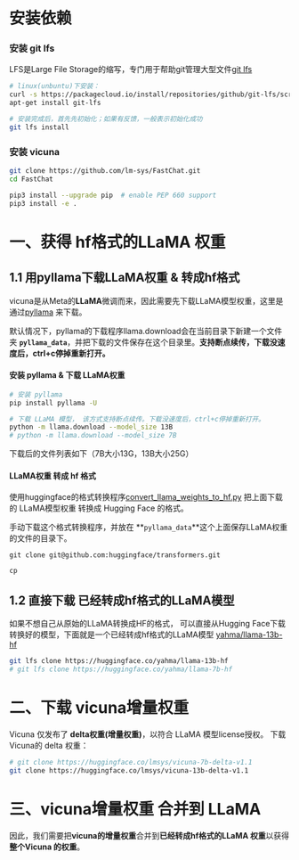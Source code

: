 # 安装依赖
### 安装 git lfs
LFS是Large File Storage的缩写，专门用于帮助git管理大型文件[git lfs](https://github.com/git-lfs/git-lfs)
```bash
# linux(unbuntu)下安装：
curl -s https://packagecloud.io/install/repositories/github/git-lfs/script.deb.sh | sudo bash
apt-get install git-lfs

# 安装完成后，首先先初始化；如果有反馈，一般表示初始化成功
git lfs install
```



### 安装 vicuna
```bash
git clone https://github.com/lm-sys/FastChat.git
cd FastChat

pip3 install --upgrade pip  # enable PEP 660 support
pip3 install -e .
```

# 一、获得 hf格式的LLaMA 权重

## 1.1 用pyllama下载LLaMA权重 & 转成hf格式
vicuna是从Meta的**LLaMA**微调而来，因此需要先下载LLaMA模型权重，这里是通过[pyllama](https://github.com/juncongmoo/pyllama) 来下载。 

默认情况下，pyllama的下载程序llama.download会在当前目录下新建一个文件夹 **`pyllama_data`**，并把下载的文件保存在这个目录里。**支持断点续传，下载没速度后，ctrl+c停掉重新打开。**

#### 安装 pyllama & 下载 LLaMA权重
```bash
# 安装 pyllama
pip install pyllama -U

# 下载 LLaMA 模型， 该方式支持断点续传。下载没速度后，ctrl+c停掉重新打开。
python -m llama.download --model_size 13B
# python -m llama.download --model_size 7B   
```

下载后的文件列表如下（7B大小13G，13B大小25G）

#### LLaMA权重 转成 hf 格式

使用huggingface的格式转换程序[convert_llama_weights_to_hf.py](https://github.com/huggingface/transformers/blob/main/src/transformers/models/llama/convert_llama_weights_to_hf.py) 把上面下载的 LLaMA模型权重 转换成 Hugging Face 的格式。

手动下载这个格式转换程序，并放在 **`pyllama_data`**这个上面保存LLaMA权重的文件的目录下。
```
git clone git@github.com:huggingface/transformers.git

cp 
```

## 1.2 直接下载 已经转成hf格式的LLaMA模型
如果不想自己从原始的LLaMA转换成HF的格式， 可以直接从Hugging Face下载转换好的模型，下面就是一个已经转成hf格式的LLaMA模型 [yahma/llama-13b-hf](https://huggingface.co/yahma/llama-13b-hf)
```bash
git lfs clone https://huggingface.co/yahma/llama-13b-hf
# git lfs clone https://huggingface.co/yahma/llama-7b-hf
```
# 二、下载 vicuna增量权重
Vicuna 仅发布了 **delta权重(增量权重)**，以符合 LLaMA 模型license授权。 
下载Vicuna的 delta 权重：
```bash
# git clone https://huggingface.co/lmsys/vicuna-7b-delta-v1.1
git clone https://huggingface.co/lmsys/vicuna-13b-delta-v1.1
```

# 三、vicuna增量权重 合并到 LLaMA 
因此，我们需要把**vicuna的增量权重**合并到**已经转成hf格式的LLaMA 权重**以获得**整个Vicuna 的权重**。


